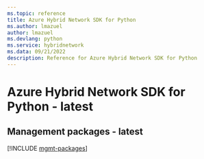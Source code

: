 ```yaml
---
ms.topic: reference
title: Azure Hybrid Network SDK for Python
ms.author: lmazuel
author: lmazuel
ms.devlang: python
ms.service: hybridnetwork
ms.data: 09/21/2022
description: Reference for Azure Hybrid Network SDK for Python
---
```

# Azure Hybrid Network SDK for Python - latest

## Management packages - latest
[!INCLUDE [mgmt-packages](hybrid-network-mgmt-index.md)]